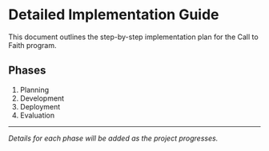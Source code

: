 # Detailed Implementation Guide

This document outlines the step-by-step implementation plan for the Call to Faith program.

## Phases
1. Planning
2. Development
3. Deployment
4. Evaluation

---

*Details for each phase will be added as the project progresses.*
